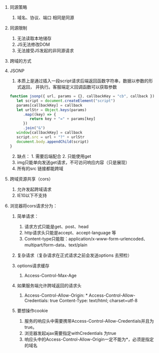 
1. 同源策略
   1. 域名、协议、端口 相同是同源
2. 同源限制
   1. 无法读取本地储存
   2. JS无法修改DOM
   3. 无法接受JS发起的非同源请求


1. 跨域的方式
2. JSONP
   1. 本质上是通过插入一段script请求后端返回函数字符串，数据以参数的形式返回， 并执行。客服端定义回调函数可以获取参数
   ```javascript
   function jsonp({ url, params = {}, callbackKey = "cb", callback }) {
      let script = document.createElement("script")
      params[callbackKey] = callback
      let urlStr = Object.keys(params)
         .map((key) => {
            return key + "=" + params[key]
         })
         .join("&")
      window[callbackKey] = callback
      script.src = url + "?" + urlStr
      document.body.appendChild(script)
   }

   ```
   2. 缺点： 1. 需要后端配合 2. 只能使用get
   3. img只能单向发送get请求，不可访问响应内容（只是展现）
   4. 所有的src 链接都能跨域

3. 跨域资源共享（cors）
   1. 允许发起跨域请求
   2. IE10以下不支持
4. 浏览器将cors请求分为：
   1. 简单请求：
      1. 请求方式只能是get、post、head
      2. http请求头只能是accept、accept-language 等
      3. Content-type只能取：application/x-www-form-urlencoded、multipart/form-data、text/plain

   2. 复杂请求（复杂请求在正式请求之前会发送options 去预检）
   3. options请求缓存
      1. Access-Control-Max-Age
   4. 如果服务端允许跨域返回的请求头
      1. Access-Control-Allow-Origin: *
          Access-Control-Allow-Credentials: true
          Content-Type: text/html; charset=utf-8
   5. 要想操作cookie
      1. 服务的响应头中需要携带Access-Control-Allow-Credentials并且为true。 
      2. 浏览器发起ajax需要指定withCredentials 为true 
      3. 响应头中的Access-Control-Allow-Origin一定不能为*，必须是指定的域名